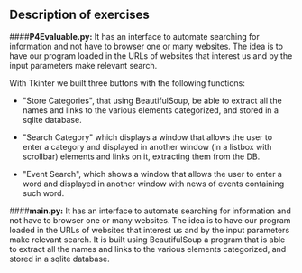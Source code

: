 Description of exercises
------------------------

####**P4Evaluable.py:**
It has an interface to automate searching for information and not have to browser one or many websites. The idea is to have our program loaded in the URLs of websites that interest us and by the input parameters make relevant search.

With Tkinter we built three buttons with the following functions:

* "Store Categories", that using BeautifulSoup, be able to extract all the names and links to the various elements categorized, and stored in a sqlite database.

* "Search Category" which displays a window that allows the user to enter a category and displayed in another window (in a listbox with scrollbar) elements and links on it, extracting them from the DB.

* "Event Search", which shows a window that allows the user to enter a
word and displayed in another window with news of events containing such word.

####**main.py:**
It has an interface to automate searching for information and not have to browser one or many websites. The idea is to have our program loaded in the URLs of websites that interest us and by the input parameters make relevant search.
It is built using BeautifulSoup a program that is able to extract all the names and links to the various elements categorized, and stored in a sqlite database.

